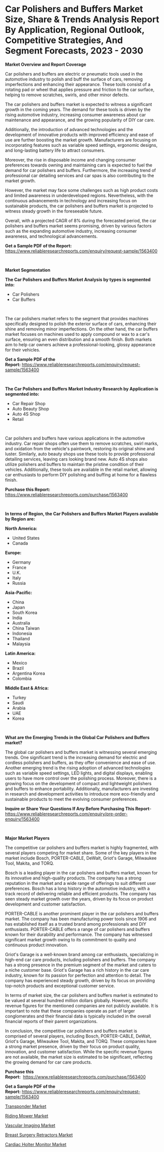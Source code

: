 <p><h1>Car Polishers and Buffers Market Size, Share & Trends Analysis Report By Application, Regional Outlook, Competitive Strategies, And Segment Forecasts, 2023 - 2030</h1></p><p><strong>Market Overview and Report Coverage</strong></p>
<p><p>Car polishers and buffers are electric or pneumatic tools used in the automotive industry to polish and buff the surface of cars, removing imperfections and enhancing their appearance. These tools consist of a rotating pad or wheel that applies pressure and friction to the car surface, helping to remove scratches, swirls, and other minor defects.</p><p>The car polishers and buffers market is expected to witness a significant growth in the coming years. The demand for these tools is driven by the rising automotive industry, increasing consumer awareness about car maintenance and appearance, and the growing popularity of DIY car care.</p><p>Additionally, the introduction of advanced technologies and the development of innovative products with improved efficiency and ease of use are further boosting the market growth. Manufacturers are focusing on incorporating features such as variable speed settings, ergonomic designs, and long-lasting battery life to attract consumers.</p><p>Moreover, the rise in disposable income and changing consumer preferences towards owning and maintaining cars is expected to fuel the demand for car polishers and buffers. Furthermore, the increasing trend of professional car detailing services and car spas is also contributing to the market growth.</p><p>However, the market may face some challenges such as high product costs and limited awareness in underdeveloped regions. Nevertheless, with the continuous advancements in technology and increasing focus on sustainable products, the car polishers and buffers market is projected to witness steady growth in the foreseeable future.</p><p>Overall, with a projected CAGR of 8% during the forecasted period, the car polishers and buffers market seems promising, driven by various factors such as the expanding automotive industry, increasing consumer awareness, and technological advancements.</p></p>
<p><strong>Get a Sample PDF of the Report:</strong> <a href="https://www.reliableresearchreports.com/enquiry/request-sample/1563400">https://www.reliableresearchreports.com/enquiry/request-sample/1563400</a></p>
<p>&nbsp;</p>
<p><strong>Market Segmentation</strong></p>
<p><strong>The Car Polishers and Buffers Market Analysis by types is segmented into:</strong></p>
<p><ul><li>Car Polishers</li><li>Car Buffers</li></ul></p>
<p>&nbsp;</p>
<p><p>The car polishers market refers to the segment that provides machines specifically designed to polish the exterior surface of cars, enhancing their shine and removing minor imperfections. On the other hand, the car buffers market focuses on machines used to apply compound or wax to a car's surface, ensuring an even distribution and a smooth finish. Both markets aim to help car owners achieve a professional-looking, glossy appearance for their vehicles.</p></p>
<p><strong>Get a Sample PDF of the Report:</strong>&nbsp;<a href="https://www.reliableresearchreports.com/enquiry/request-sample/1563400">https://www.reliableresearchreports.com/enquiry/request-sample/1563400</a></p>
<p>&nbsp;</p>
<p><strong>The Car Polishers and Buffers Market Industry Research by Application is segmented into:</strong></p>
<p><ul><li>Car Repair Shop</li><li>Auto Beauty Shop</li><li>Auto 4S Shop</li><li>Retail</li></ul></p>
<p>&nbsp;</p>
<p><p>Car polishers and buffers have various applications in the automotive industry. Car repair shops often use them to remove scratches, swirl marks, and oxidation from the vehicle's paintwork, restoring its original shine and luster. Similarly, auto beauty shops use these tools to provide professional detailing services, leaving cars looking brand new. Auto 4S shops also utilize polishers and buffers to maintain the pristine condition of their vehicles. Additionally, these tools are available in the retail market, allowing car enthusiasts to perform DIY polishing and buffing at home for a flawless finish.</p></p>
<p><strong>Purchase this Report:</strong>&nbsp; <a href="https://www.reliableresearchreports.com/purchase/1563400">https://www.reliableresearchreports.com/purchase/1563400</a></p>
<p>&nbsp;</p>
<p><strong>In terms of Region, the Car Polishers and Buffers Market Players available by Region are:</strong></p>
<p>
    <p> <strong> North America: </strong>
        <ul>
            <li>United States</li>
            <li>Canada</li>
        </ul>
        </p> 
    <p> <strong> Europe: </strong>
        <ul>
            <li>Germany</li>
            <li>France</li>
            <li>U.K.</li>
            <li>Italy</li>
            <li>Russia</li>
        </ul>
        </p> 
    <p> <strong> Asia-Pacific: </strong>
        <ul>
            <li>China</li>
            <li>Japan</li>
            <li>South Korea</li>
            <li>India</li>
            <li>Australia</li>
            <li>China Taiwan</li>
            <li>Indonesia</li>
            <li>Thailand</li>
            <li>Malaysia</li>
        </ul>
        </p> 
    <p> <strong> Latin America: </strong>
        <ul>
            <li>Mexico</li>
            <li>Brazil</li>
            <li>Argentina Korea</li>
            <li>Colombia</li>
        </ul>
        </p> 
    <p> <strong> Middle East & Africa: </strong>
        <ul>
            <li>Turkey</li>
            <li>Saudi</li>
            <li>Arabia</li>
            <li>UAE</li>
            <li>Korea</li>
        </ul>
    </p>
    </p>
<p>&nbsp;</p>
<p><strong>What are the Emerging Trends in the Global Car Polishers and Buffers market?</strong></p>
<p><p>The global car polishers and buffers market is witnessing several emerging trends. One significant trend is the increasing demand for electric and cordless polishers and buffers, as they offer convenience and ease of use. Another emerging trend is the rising adoption of advanced technologies such as variable speed settings, LED lights, and digital displays, enabling users to have more control over the polishing process. Moreover, there is a growing focus on the development of compact and lightweight polishers and buffers to enhance portability. Additionally, manufacturers are investing in research and development activities to introduce more eco-friendly and sustainable products to meet the evolving consumer preferences.</p></p>
<p><strong>Inquire or Share Your Questions If Any Before Purchasing This Report</strong>- <a href="https://www.reliableresearchreports.com/enquiry/pre-order-enquiry/1563400">https://www.reliableresearchreports.com/enquiry/pre-order-enquiry/1563400</a></p>
<p>&nbsp;</p>
<p><strong>Major Market Players</strong></p>
<p><p>The competitive car polishers and buffers market is highly fragmented, with several players competing for market share. Some of the key players in the market include Bosch, PORTER-CABLE, DeWalt, Griot's Garage, Milwaukee Tool, Makita, and TORQ.</p><p>Bosch is a leading player in the car polishers and buffers market, known for its innovative and high-quality products. The company has a strong reputation in the market and a wide range of offerings to suit different user preferences. Bosch has a long history in the automotive industry, with a track record of delivering reliable and efficient products. The company has seen steady market growth over the years, driven by its focus on product development and customer satisfaction.</p><p>PORTER-CABLE is another prominent player in the car polishers and buffers market. The company has been manufacturing power tools since 1906 and has established itself as a trusted brand among professionals and DIY enthusiasts. PORTER-CABLE offers a range of car polishers and buffers known for their durability and performance. The company has witnessed significant market growth owing to its commitment to quality and continuous product innovation.</p><p>Griot's Garage is a well-known brand among car enthusiasts, specializing in high-end car care products, including polishers and buffers. The company has a strong presence in the premium segment of the market and caters to a niche customer base. Griot's Garage has a rich history in the car care industry, known for its passion for perfection and attention to detail. The company has experienced steady growth, driven by its focus on providing top-notch products and exceptional customer service.</p><p>In terms of market size, the car polishers and buffers market is estimated to be valued at several hundred million dollars globally. However, specific revenue figures for the mentioned companies are not publicly available. It is important to note that these companies operate as part of larger conglomerates and their financial data is typically included in the overall financial reports of their parent organizations.</p><p>In conclusion, the competitive car polishers and buffers market is comprised of several players, including Bosch, PORTER-CABLE, DeWalt, Griot's Garage, Milwaukee Tool, Makita, and TORQ. These companies have a strong market presence, driven by their focus on product quality, innovation, and customer satisfaction. While the specific revenue figures are not available, the market size is estimated to be significant, reflecting the growing demand for car care products.</p></p>
<p><strong>Purchase this Report:</strong>&nbsp;&nbsp;<a href="https://www.reliableresearchreports.com/purchase/1563400">https://www.reliableresearchreports.com/purchase/1563400</a></p>
<p></p>
<p><strong>Get a Sample PDF of the Report:</strong>&nbsp;<a href="https://www.reliableresearchreports.com/enquiry/request-sample/1563400">https://www.reliableresearchreports.com/enquiry/request-sample/1563400</a></p>
<p><p><a href="https://medium.com/@hollymayert/transponder-nbsp-market-focuses-on-market-share-size-and-projected-forecast-till-2030-3b8b282ab806">Transponder Market</a></p><p><a href="https://medium.com/@devyncasper/analyzing-riding-mower-market-global-industry-perspective-and-forecast-2023-to-2030-96971b16cce6">Riding Mower Market</a></p><p><a href="https://www.linkedin.com/pulse/vascular-imaging-market-size-2023-2030-global-industrial-analysis-7vzfe/">Vascular Imaging Market</a></p><p><a href="https://www.linkedin.com/pulse/breast-surgery-retractors-market-insights-players-forecast-rfwqe/">Breast Surgery Retractors Market</a></p><p><a href="https://www.linkedin.com/pulse/cardiac-holter-monitor-market-size-2023-2030-global-industrial-nouie/">Cardiac Holter Monitor Market</a></p></p>